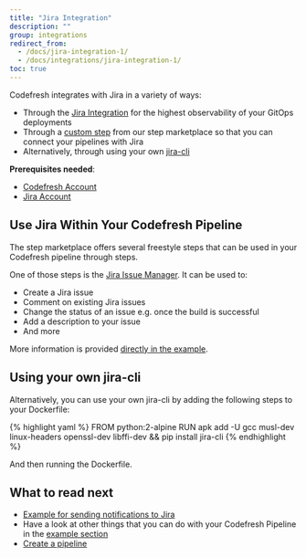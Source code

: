 ```yaml
---
title: "Jira Integration"
description: ""
group: integrations
redirect_from:
  - /docs/jira-integration-1/
  - /docs/integrations/jira-integration-1/
toc: true
---
```

Codefresh integrates with Jira in a variety of ways:
* Through the [Jira Integration]({{site.baseurl}}/docs/integrations/jira/) for the highest observability of your GitOps deployments
* Through a [custom step]({{site.baseurl}}/docs/integrations/notifications/jira-integration/#use-jira-within-your-codefresh-pipeline) from our step marketplace so that you can connect your pipelines with Jira
* Alternatively, through using your own [jira-cli]({{site.baseurl}}/docs/integrations/notifications/jira-integration/#using-your-own-jira-cli)

**Prerequisites needed**:
* [Codefresh Account](https://codefresh.io/docs/docs/getting-started/create-a-codefresh-account/)
* [Jira Account](https://www.atlassian.com/software/jira)

## Use Jira Within Your Codefresh Pipeline

The step marketplace offers several freestyle steps that can be used in your Codefresh pipeline through steps.

One of those steps is the [Jira Issue Manager](https://codefresh.io/steps/step/jira-issue-manager). It can be used to:
* Create a Jira issue
* Comment on existing Jira issues
* Change the status of an issue e.g. once the build is successful
* Add a description to your issue
* And more

More information is provided [directly in the example]({{site.baseurl}}/docs/yaml-examples/examples/sending-the-notification-to-jira/).

## Using your own jira-cli

Alternatively, you can use your own jira-cli by adding the following steps to your Dockerfile:

{% highlight yaml %}
FROM python:2-alpine
RUN apk add -U gcc musl-dev linux-headers openssl-dev libffi-dev && pip install jira-cli
{% endhighlight %}

And then running the Dockerfile.

## What to read next

* [Example for sending notifications to Jira]({{site.baseurl}}/docs/yaml-examples/examples/sending-the-notification-to-jira/)
* Have a look at other things that you can do with your Codefresh Pipeline in the [example section]({{site.baseurl}}/docs/yaml-examples/examples/)
* [Create a pipeline]({{site.baseurl}}/docs/configure-ci-cd-pipeline/pipelines/)